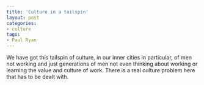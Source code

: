 ```yaml
---
title: 'Culture in a tailspin'
layout: post
categories:
- culture
tags:
- Paul Ryan
---
```


We have got this tailspin of culture, in our inner cities in particular, of men not working and just generations of men not even thinking about working or learning the value and culture of work. There is a real culture problem here that has to be dealt with.